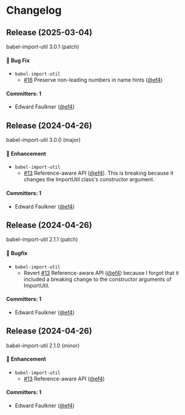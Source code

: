 # Changelog

## Release (2025-03-04)

babel-import-util 3.0.1 (patch)

#### :bug: Bug Fix
* `babel-import-util`
  * [#16](https://github.com/ef4/babel-import-util/pull/16) Preserve non-leading numbers in name hints ([@ef4](https://github.com/ef4))

#### Committers: 1
- Edward Faulkner ([@ef4](https://github.com/ef4))

## Release (2024-04-26)

babel-import-util 3.0.0 (major)

#### :rocket: Enhancement
* `babel-import-util`
  * [#13](https://github.com/ef4/babel-import-util/pull/13) Reference-aware API ([@ef4](https://github.com/ef4)). This is breaking because it changes the ImportUtil class's constructor argument.

#### Committers: 1
- Edward Faulkner ([@ef4](https://github.com/ef4))


## Release (2024-04-26)

babel-import-util 2.1.1 (patch)

#### :bug: Bugfix
* `babel-import-util`
  * Revert [#13](https://github.com/ef4/babel-import-util/pull/13) Reference-aware API ([@ef4](https://github.com/ef4)) because I forgot that it included a breaking change to the constructor arguments of ImportUtil.

#### Committers: 1
- Edward Faulkner ([@ef4](https://github.com/ef4))


## Release (2024-04-26)

babel-import-util 2.1.0 (minor)

#### :rocket: Enhancement
* `babel-import-util`
  * [#13](https://github.com/ef4/babel-import-util/pull/13) Reference-aware API ([@ef4](https://github.com/ef4))

#### Committers: 1
- Edward Faulkner ([@ef4](https://github.com/ef4))
